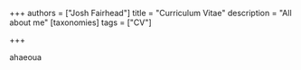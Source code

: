 +++
authors = ["Josh Fairhead"]
title = "Curriculum Vitae"
description = "All about me"
[taxonomies]
tags = ["CV"]

+++

ahaeoua